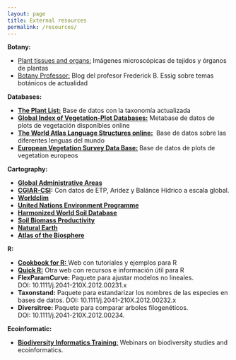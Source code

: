 ```yaml
---
layout: page
title: External resources
permalink: /resources/
---
```

<strong>Botany:</strong>
<ul>
	<li><a href="http://blogs.berkshirecc.edu/bccoer/plants/" target="_blank" rel="noopener noreferrer">Plant tissues and organs:</a> Imágenes microscópicas de tejidos y órganos de plantas</li>
	<li><a href="http://botanyprofessor.blogspot.com" target="_blank" rel="noopener">Botany Professor:</a> Blog del profesor Frederick B. Essig sobre temas botánicos de actualidad</li>
</ul>
<strong>Databases:</strong>
<ul>
	<li><strong><a title="The Plant List" href="http://www.theplantlist.org/" target="_blank" rel="noopener noreferrer">The Plant List:</a></strong> Base de datos con la taxonomía actualizada</li>
	<li><strong><a title="Global Index of Vegetation-Plot Databases" href="http://www.givd.info/" target="_blank" rel="noopener noreferrer">Global Index of Vegetation-Plot Databases:</a></strong> Metabase de datos de plots de vegetación disponibles online</li>
	<li><strong><a title="The World Atlas Language Structures online" href="http://wals.info" target="_blank" rel="noopener noreferrer">The World Atlas Language Structures online:</a></strong>  Base de datos sobre las diferentes lenguas del mundo</li>
	<li><strong><a href="http://euroveg.org/" target="_blank" rel="noopener noreferrer">European Vegetation Survey Data Base:</a> </strong>Base de datos de plots de vegetation europeos</li>
</ul>
<strong>Cartography:</strong>
<ul>
	<li><a title="Global Administrative Areas" href="http://www.gadm.org/home" target="_blank" rel="noopener noreferrer"><strong>Global Administrative Areas</strong></a></li>
	<li><strong><a title="CGIAR-CSI" href="http://www.cgiar-csi.org/" target="_blank" rel="noopener noreferrer">CGIAR-CSI</a>:</strong> Con datos de ETP, Aridez y Balánce Hídrico a escala global.</li>
	<li><a title="Worldclim" href="http://www.worldclim.org/" target="_blank" rel="noopener noreferrer"><strong>Worldclim</strong></a></li>
	<li><a title="United Nations Environment Programme" href="http://ede.grid.unep.ch/#" target="_blank" rel="noopener noreferrer"><strong>United Nations Environment Programme</strong></a></li>
	<li><a title="Harmonized World Soil Database" href="http://webarchive.iiasa.ac.at/Research/LUC/External-World-soil-database/HTML/index.html?sb=1" target="_blank" rel="noopener noreferrer"><strong>Harmonized World Soil Database</strong></a></li>
	<li><strong><a href="http://esdac.jrc.ec.europa.eu/content/soil-biomass-productivity-maps-grasslands-and-pasture-coplands-and-forest-areas-european" target="_blank" rel="noopener noreferrer">Soil Biomass Productivity</a></strong></li>
	<li><strong><a title="Natural Earth" href="http://www.naturalearthdata.com/" target="_blank" rel="noopener noreferrer">Natural Earth</a></strong></li>
	<li><strong><a title="Atlas of the Biosphere" href="http://www.sage.wisc.edu/atlas/maps.php" target="_blank" rel="noopener noreferrer">Atlas of the Biosphere</a></strong></li>
</ul>
<strong>R:</strong>
<ul>
	<li><a title="Cookbook for R" href="http://www.cookbook-r.com/" target="_blank" rel="noopener noreferrer"><strong>Cookbook for R:</strong> </a>Web con tutoriales y ejemplos para R</li>
	<li><a title="Quick R" href="http://www.statmethods.net/" target="_blank" rel="noopener noreferrer"><strong>Quick R:</strong></a> Otra web con recursos e información útil para R</li>
	<li><strong>FlexParamCurve:</strong> Paquete para ajustar modelos no lineales. DOI: 10.1111/j.2041-210X.2012.00231.x</li>
	<li><strong>Taxonstand:</strong> Paquete para estandarizar los nombres de las especies en bases de datos. DOI: 10.1111/j.2041-210X.2012.00232.x</li>
	<li><strong>Diversitree:</strong> Paquete para comparar arboles filogenéticos. DOI: 10.1111/j.2041-210X.2012.00234.</li>
</ul>
<strong>Ecoinformatic:</strong>
<ul>
	<li><a title="Biodiversity Informatics Training" href="http://biodiversity-informatics-training.org/" target="_blank" rel="noopener noreferrer"><strong>Biodiversity Informatics Training</strong>:</a> Webinars on biodiversity studies and ecoinformatics.</li>
</ul>
